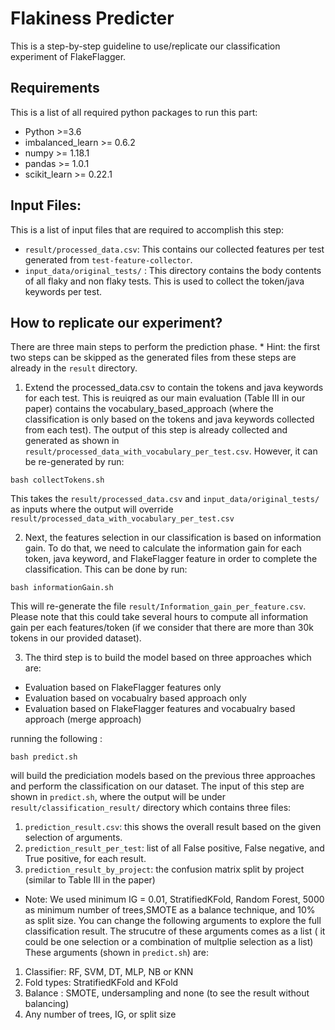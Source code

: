 # Flakiness Predicter

This is a step-by-step guideline to use/replicate our classification experiment of FlakeFlagger.   

## Requirements
This is a list of all required python packages to run this part:
- Python >=3.6
- imbalanced_learn >= 0.6.2
- numpy >= 1.18.1
- pandas >= 1.0.1
- scikit_learn >= 0.22.1


## Input Files:
This is a list of input files that are required to accomplish this step:
* `result/processed_data.csv`: 
	This contains our collected features per test generated from `test-feature-collector`. 
* `input_data/original_tests/` :
	This directory contains the body contents of all flaky and non flaky tests. This is used to collect the token/java keywords per test. 

## How to replicate our experiment?
There are three main steps to perform the prediction phase. 
	* Hint: the first two steps can be skipped as the generated files from these steps are already in the `result` directory. 

1. Extend the processed_data.csv to contain the tokens and java keywords for each test. This is reuiqred as our main evaluation (Table III in our paper) contains the vocabulary_based_approach (where the classification is only based on the tokens and java keywords collected from each test). The output of this step is already collected and generated as shown in `result/processed_data_with_vocabulary_per_test.csv`. However, it can be re-generated by run:

```console
bash collectTokens.sh
```
This takes the `result/processed_data.csv` and `input_data/original_tests/` as inputs where the output will override `result/processed_data_with_vocabulary_per_test.csv`


2. Next, the features selection in our classification is based on information gain. To do that, we need to calculate the information gain for each token, java keyword, and FlakeFlagger feature in order to complete the classification. This can be done by run:

```console
bash informationGain.sh
```
This will re-generate the file `result/Information_gain_per_feature.csv`. Please note that this could take several hours to compute all information gain per each features/token (if we consider that there are more than 30k tokens in our provided dataset).

3. The third step is to build the model based on three approaches which are:
- Evaluation based on FlakeFlagger features only 
- Evaluation based on vocabualry based approach only
- Evaluation based on FlakeFlagger features and vocabualry based approach (merge approach)

running the following :
```console
bash predict.sh
``` 

will build the prediciation models based on the previous three approaches and perform the classification on our dataset. The input of this step are shown in `predict.sh`, where the output will be under `result/classification_result/` directory which contains three files:
1. `prediction_result.csv`: this shows the overall result based on the given selection of arguments.
2. `prediction_result_per_test`: list of all False positive, False negative, and True positive, for each result.
2. `prediction_result_by_project`: the confusion matrix split by project (similar to Table III in the paper)


* Note: We used minimum IG = 0.01, StratifiedKFold, Random Forest, 5000 as minimum number of trees,SMOTE as a balance technique, and 10% as split size. You can change the following arguments to explore the full classification result. The strucutre of these arguments comes as a list ( it could be one selection or a combination of multplie selection as a list) These arguments (shown in `predict.sh`) are:

1. Classifier: RF, SVM, DT, MLP, NB or KNN 
2. Fold types: StratifiedKFold and KFold 
3. Balance : SMOTE, undersampling and none (to see the result without balancing)
4. Any number of trees, IG, or split size



